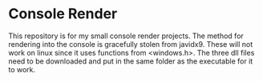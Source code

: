 # Console Render
This repository is for my small console render projects. The method for rendering into the console is gracefully stolen from javidx9.
These will not work on linux since it uses functions from <windows.h>. The three dll files need to be downloaded and put in the same folder as the executable for it to work.
